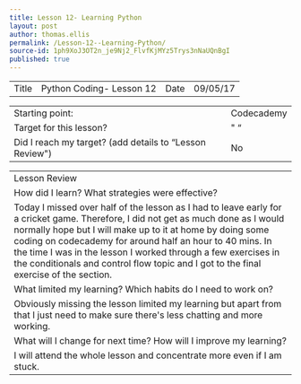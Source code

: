 ```yaml
---
title: Lesson 12- Learning Python
layout: post
author: thomas.ellis
permalink: /Lesson-12--Learning-Python/
source-id: 1ph9XoJ3OT2n_je9Nj2_FlvfKjMYz5Trys3nNaUQnBgI
published: true
---
```

<table>
  <tr>
    <td>Title</td>
    <td>Python Coding- Lesson 12</td>
    <td>Date</td>
    <td>09/05/17</td>
  </tr>
</table>


<table>
  <tr>
    <td>Starting point:</td>
    <td>Codecademy</td>
  </tr>
  <tr>
    <td>Target for this lesson?</td>
    <td>" “</td>
  </tr>
  <tr>
    <td>Did I reach my target? 
(add details to “Lesson Review")</td>
    <td> No</td>
  </tr>
</table>


<table>
  <tr>
    <td>Lesson Review</td>
  </tr>
  <tr>
    <td>How did I learn? What strategies were effective? </td>
  </tr>
  <tr>
    <td>Today I missed over half of the lesson as I had to leave early for a cricket game. Therefore, I did not get as much done as I would normally hope but I will make up to it at home by doing some coding on codecademy for around half an hour to 40 mins. In the time I was in the lesson I worked through a few exercises in the conditionals and control flow topic and I got to the final exercise of the section.  </td>
  </tr>
  <tr>
    <td>What limited my learning? Which habits do I need to work on? </td>
  </tr>
  <tr>
    <td>Obviously missing the lesson limited my learning but apart from that I just need to make sure there's less chatting and more working.</td>
  </tr>
  <tr>
    <td>What will I change for next time? How will I improve my learning?</td>
  </tr>
  <tr>
    <td>I will attend the whole lesson and concentrate more even if I am stuck.</td>
  </tr>
</table>


